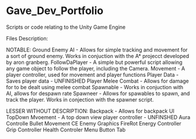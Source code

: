 # Gave_Dev_Portfolio
Scripts or code relating to the Unity Game Engine

  Files Description:

  NOTABLE:
Ground Enemy AI - Allows for simple tracking and movement for a sort of ground enemy. Works in conjuction with the A* projecct developed by aron granberg.
FollowDaPlayer - A simple but powerful script allowing any game object to follow the player, including the Camera. 
Movement - A player controller, used for movement and player functions
Player Data - Saves player data - UNFINISHED
Player Melee Combat - Allows for damage for to be dealt using melee combat
Spawnable - Works in conjuction with AI, allows for despawn rate
Spawneer - Allows for spawables to spawn, and track the player. Works in conjection with the spawner script. 

  LESSER WITHOUT DESCRIPTION:
Backpack - Allows for backpack UI
TopDown Mvoement - A top down view player controller - UNFINSHED
Aura Controlle
Bullet Movement
CE
Enemy Graphics 
FireRot
Energy Controller
Grip Controller 
Health Controler 
Menu Button
Tab


